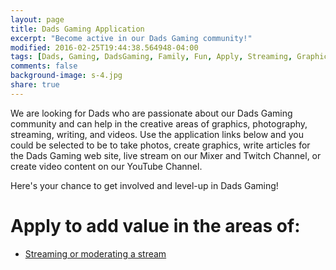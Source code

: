 ```yaml
---
layout: page
title: Dads Gaming Application
excerpt: "Become active in our Dads Gaming community!"
modified: 2016-02-25T19:44:38.564948-04:00
tags: [Dads, Gaming, DadsGaming, Family, Fun, Apply, Streaming, Graphics, YouTube, Photography, Community Manager]
comments: false
background-image: s-4.jpg
share: true
---
```


We are looking for Dads who are passionate about our Dads Gaming community and can help in the creative areas of graphics, photography, streaming, writing, and videos. Use the application links below and you could be selected to be to take photos, create graphics, write articles for the Dads Gaming web site, live stream on our Mixer and Twitch Channel, or create video content on our YouTube Channel.

Here's your chance to get involved and level-up in Dads Gaming!

<h1>Apply to add value in the areas of:</h1>

<ul class="post-list">
  <!--
  <li>Graphics</li>
  <li>Photography</li>
  -->
  <li><a href="{{ site.url }}/apply/streaming">Streaming or moderating a stream</a></li>
  <!--
  <li>Writing</li>
  <li>Videos</li>
  -->
</ul>
